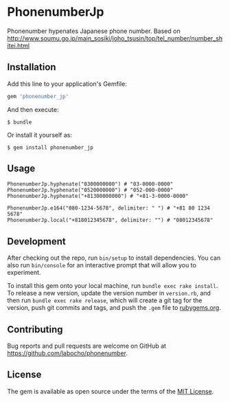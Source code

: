 # PhonenumberJp

Phonenumber hypenates Japanese phone number.
Based on http://www.soumu.go.jp/main_sosiki/joho_tsusin/top/tel_number/number_shitei.html

## Installation

Add this line to your application's Gemfile:

```ruby
gem 'phonenumber_jp'
```

And then execute:

    $ bundle

Or install it yourself as:

    $ gem install phonenumber_jp

## Usage

    PhonenumberJp.hyphenate("0300000000") # "03-0000-0000"
    PhonenumberJp.hyphenate("0520000000") # "052-000-0000"
    PhonenumberJp.hyphenate("+81300000000") # "+81-3-0000-0000"

    PhonenumberJp.e164("080-1234-5678", delimiter: " ") # "+81 80 1234 5678"
    PhonenumberJp.local("+818012345678", delimiter: "") # "08012345678"

## Development

After checking out the repo, run `bin/setup` to install dependencies. You can also run `bin/console` for an interactive prompt that will allow you to experiment.

To install this gem onto your local machine, run `bundle exec rake install`. To release a new version, update the version number in `version.rb`, and then run `bundle exec rake release`, which will create a git tag for the version, push git commits and tags, and push the `.gem` file to [rubygems.org](https://rubygems.org).

## Contributing

Bug reports and pull requests are welcome on GitHub at https://github.com/labocho/phonenumber.

## License

The gem is available as open source under the terms of the [MIT License](https://opensource.org/licenses/MIT).
